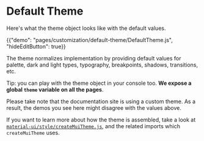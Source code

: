 # Default Theme

<p class="description">Here's what the theme object looks like with the default values.</p>

{{"demo": "pages/customization/default-theme/DefaultTheme.js", "hideEditButton": true}}

The theme normalizes implementation by providing default values for palette, dark and light types, typography, breakpoints, shadows, transitions, etc.

Tip: you can play with the theme object in your console too. **We expose a global `theme` variable on all the pages**.

Please take note that the documentation site is using a custom theme. As a result, the demos you see here might disagree with the values above.

If you want to learn more about how the theme is assembled, take a look at [`material-ui/style/createMuiTheme.js`](https://github.com/mui-org/material-ui/blob/next/packages/material-ui/src/styles/createMuiTheme.js), and the related imports which `createMuiTheme` uses.